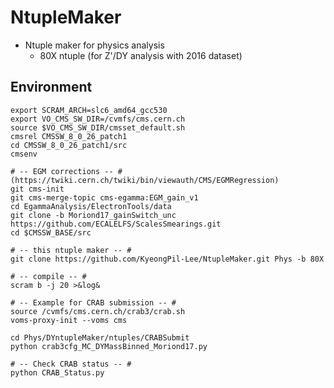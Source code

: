 # NtupleMaker
* Ntuple maker for physics analysis
   * 80X ntuple (for Z'/DY analysis with 2016 dataset)

## Environment
	export SCRAM_ARCH=slc6_amd64_gcc530
	export VO_CMS_SW_DIR=/cvmfs/cms.cern.ch
	source $VO_CMS_SW_DIR/cmsset_default.sh
	cmsrel CMSSW_8_0_26_patch1
	cd CMSSW_8_0_26_patch1/src
	cmsenv

	# -- EGM corrections -- # (https://twiki.cern.ch/twiki/bin/viewauth/CMS/EGMRegression)
	git cms-init
	git cms-merge-topic cms-egamma:EGM_gain_v1
	cd EgammaAnalysis/ElectronTools/data
	git clone -b Moriond17_gainSwitch_unc https://github.com/ECALELFS/ScalesSmearings.git
	cd $CMSSW_BASE/src

	# -- this ntuple maker -- #
	git clone https://github.com/KyeongPil-Lee/NtupleMaker.git Phys -b 80X

	# -- compile -- #
	scram b -j 20 >&log&

	# -- Example for CRAB submission -- #
	source /cvmfs/cms.cern.ch/crab3/crab.sh
	voms-proxy-init --voms cms

	cd Phys/DYntupleMaker/ntuples/CRABSubmit
	python crab3cfg_MC_DYMassBinned_Moriond17.py

	# -- Check CRAB status -- #
	python CRAB_Status.py